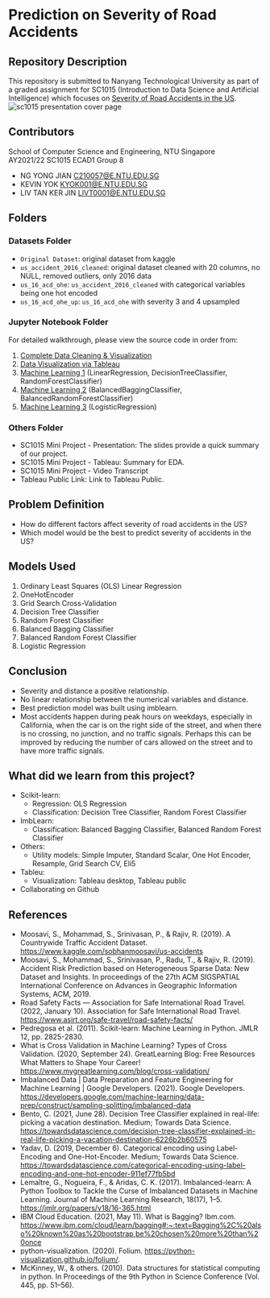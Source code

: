 # Prediction on Severity of Road Accidents

## Repository Description

This repository is submitted to Nanyang Technological University as part of a graded assignment for SC1015 (Introduction to Data Science and Artificial Intelligence) which focuses on [Severity of Road Accidents in the US](https://www.kaggle.com/datasets/sobhanmoosavi/us-accidents). 
![sc1015 presentation cover page](https://user-images.githubusercontent.com/91600220/163967462-fa5586a9-a7b8-4081-9ed5-d70eef92489e.png)

## Contributors
School of Computer Science and Engineering, NTU Singapore \
AY2021/22 SC1015 ECAD1 Group 8

- NG YONG JIAN C210057@E.NTU.EDU.SG
- KEVIN YOK KYOK001@E.NTU.EDU.SG
- LIV TAN KER JIN LIVT0001@E.NTU.EDU.SG

## Folders
### Datasets Folder
- `Original Dataset`: original dataset from kaggle
- `us_accident_2016_cleaned`: original dataset cleaned with 20 columns, no NULL, removed outliers, only 2016 data
- `us_16_acd_ohe`: `us_accident_2016_cleaned` with categorical variables being one hot encoded  
- `us_16_acd_ohe_up`: `us_16_acd_ohe` with severity 3 and 4 upsampled

### Jupyter Notebook Folder
For detailed walkthrough, please view the source code in order from:
1. [Complete Data Cleaning & Visualization](https://github.com/NgYJ02/sc1015_miniproject/blob/main/Jupyter%20Notebook/Complete%20Data%20Cleaning%20%26%20Visualization.ipynb)
2. [Data Visualization via Tableau](https://github.com/NgYJ02/sc1015_miniproject/blob/main/Jupyter%20Notebook/Data%20Visualization%20via%20Tableau.ipynb)
3. [Machine Learning 1](https://github.com/NgYJ02/sc1015_miniproject/blob/main/Jupyter%20Notebook/Machine%20Learning%201.ipynb) (LinearRegression, DecisionTreeClassifier, RandomForestClassifier)
4. [Machine Learning 2](https://github.com/NgYJ02/sc1015_miniproject/blob/main/Jupyter%20Notebook/Machine%20Learning%202.ipynb) (BalancedBaggingClassifier, BalancedRandomForestClassifier)
5. [Machine Learning 3](https://github.com/NgYJ02/sc1015_miniproject/blob/main/Jupyter%20Notebook/Machine%20Learning%203.ipynb) (LogisticRegression)

### Others Folder
- SC1015 Mini Project - Presentation: The slides provide a quick summary of our project.
- SC1015 Mini Project - Tableau: Summary for EDA.
- SC1015 Mini Project - Video Transcript
- Tableau Public Link: Link to Tableau Public.

## Problem Definition
- How do different factors affect severity of road accidents in the US?
- Which model would be the best to predict severity of accidents in the US?

## Models Used
1. Ordinary Least Squares (OLS) Linear Regression
2. OneHotEncoder
3. Grid Search Cross-Validation
4. Decision Tree Classifier
5. Random Forest Classifier
6. Balanced Bagging Classifier
7. Balanced Random Forest Classifier
8. Logistic Regression

## Conclusion
- Severity and distance a positive relationship.
- No linear relationship between the numerical variables and distance.
- Best prediction model was built using imblearn.
- Most accidents happen during peak hours on weekdays, especially in California, when the car is on the right side of the street, and when there is no crossing, no junction, and no traffic signals. Perhaps this can be improved by reducing the number of cars allowed on the street and to have more traffic signals.

## What did we learn from this project?
- Scikit-learn:
  - Regression: OLS Regression
  - Classification: Decision Tree Classifier, Random Forest Classifier
- ImbLearn:
  - Classification: Balanced Bagging Classifier, Balanced Random Forest Classifier
- Others:
  - Utility models: Simple Imputer, Standard Scalar, One Hot Encoder, Resample, Grid Search CV, Eli5
- Tableu:
  - Visualization: Tableau desktop, Tableau public
- Collaborating on Github

## References
- Moosavi, S., Mohammad, S., Srinivasan, P., & Rajiv, R. (2019). A Countrywide Traffic Accident Dataset. https://www.kaggle.com/sobhanmoosavi/us-accidents ​
- Moosavi, S., Mohammad, S., Srinivasan, P., Radu, T., & Rajiv, R. (2019). Accident Risk Prediction based on Heterogeneous Sparse Data: New Dataset and Insights. In proceedings of the 27th ACM SIGSPATIAL International Conference on Advances in Geographic Information Systems, ACM, 2019. ​
- Road Safety Facts — Association for Safe International Road Travel. (2022, January 10). Association for Safe International Road Travel. https://www.asirt.org/safe-travel/road-safety-facts/ ​
- Pedregosa et al. (2011). Scikit-learn: Machine Learning in Python. JMLR 12, pp. 2825-2830.‌​
- What is Cross Validation in Machine Learning? Types of Cross Validation. (2020, September 24). GreatLearning Blog: Free Resources What Matters to Shape Your Career! https://www.mygreatlearning.com/blog/cross-validation/ ​
- Imbalanced Data  |  Data Preparation and Feature Engineering for Machine Learning  |  Google Developers. (2021). Google Developers. https://developers.google.com/machine-learning/data-prep/construct/sampling-splitting/imbalanced-data ​
- Bento, C. (2021, June 28). Decision Tree Classifier explained in real-life: picking a vacation destination. Medium; Towards Data Science. https://towardsdatascience.com/decision-tree-classifier-explained-in-real-life-picking-a-vacation-destination-6226b2b60575 ​
- Yadav, D. (2019, December 6). Categorical encoding using Label-Encoding and One-Hot-Encoder. Medium; Towards Data Science. https://towardsdatascience.com/categorical-encoding-using-label-encoding-and-one-hot-encoder-911ef77fb5bd ​
- Lemaître, G., Nogueira, F., & Aridas, C. K. (2017). Imbalanced-learn: A Python Toolbox to Tackle the Curse of Imbalanced Datasets in Machine Learning. Journal of Machine Learning Research, 18(17), 1–5. https://jmlr.org/papers/v18/16-365.html ​
- IBM Cloud Education. (2021, May 11). What is Bagging? Ibm.com. https://www.ibm.com/cloud/learn/bagging#:~:text=Bagging%2C%20also%20known%20as%20bootstrap,be%20chosen%20more%20than%20once ​
- python-visualization. (2020). Folium. https://python-visualization.github.io/folium/. ​
- McKinney, W., & others. (2010). Data structures for statistical computing in python. In Proceedings of the 9th Python in Science Conference (Vol. 445, pp. 51–56).​
